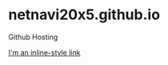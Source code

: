 # netnavi20x5.github.io
Github Hosting 

[I'm an inline-style link](https://netnavi20x5.github.io/Yume%20Mk%203/index.html)
